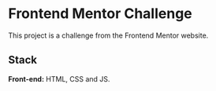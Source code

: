 # Frontend Mentor Challenge

This project is a challenge from the Frontend Mentor website.

## Stack

**Front-end:** HTML, CSS and JS. 
